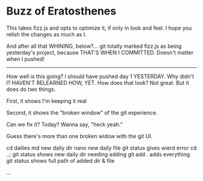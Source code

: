 # Buzz of Eratosthenes

This takes fizz.js and opts to optimize it, if only in look and feel.
I hope you relish the changes as much as I.

And after all that WHINING, below?...  git totally marked fizz.js as being
yesterday's project, because THAT'S WHEN I COMMITTED.  Doesn't matter when
I pushed!

---
How well is this going?  I should have pushed day 1 YESTERDAY.
Why didn't I?  HAVEN'T RELEARNED HOW, YET.  How does that look?
Not great.  But it does do two things.

First, it shows I'm keeping it real

Second, it shows the "broken window" of the git experience.

Can we fix it?  Today?  Wanna say, "heck yeah."

Guess there's more than one broken widow with the
git UI.

cd dailies
md new daily dir
nano new daily file
git status gives wierd error
cd ..; git status shows new daily dir needing adding
git add . adds everything
git status shows full path of added dir & file

...
